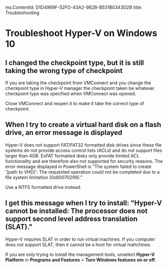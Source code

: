 ms.ContentId: D1D4969F-52FD-43A2-982B-B531B0343D2B 
title: Troubleshooting

# Troubleshoot Hyper-V on Windows 10

## I changed the checkpoint type, but it is still taking the wrong type of checkpoint
If you are taking the checkpoint from VMConnect and you change the checkpoint type in Hyper-V manager the checkpoint taken be whatever checkpoint type was specified when VMConnect was opened.

Close VMConnect and reopen it to make it take the correct type of checkpoint.

## When I try to create a virtual hard disk on a flash drive, an error message is displayed
Hyper-V does not support FAT/FAT32 formatted disk drives since these file systems do not provide access control lists (ACLs) and do not support files larger than 4GB. ExFAT formatted disks only provide limited ACL functionality and are therefore also not supported for security reasons.
The error message displayed in PowerShell is "The system failed to create '\[path to VHD\]': The requested operation could not be completed due to a file system limitation (0x80070299)."

Use a NTFS formatted drive instead. 

## I get this message when I try to install: "Hyper-V cannot be installed: The processor does not support second level address translation (SLAT)."
Hyper-V requires SLAT in order to run virtual machines. If you computer does not support SLAT, then it cannot be a host for virtual mahchines.

If you are only trying to install the management tools, unselect **Hyper-V Platform** in **Programs and Features** > **Turn Windows features on or off**.

